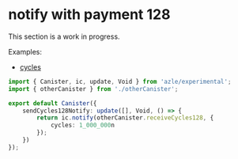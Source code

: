 # notify with payment 128

This section is a work in progress.

Examples:

- [cycles](https://github.com/demergent-labs/azle/tree/main/examples/cycles)

```typescript
import { Canister, ic, update, Void } from 'azle/experimental';
import { otherCanister } from './otherCanister';

export default Canister({
    sendCycles128Notify: update([], Void, () => {
        return ic.notify(otherCanister.receiveCycles128, {
            cycles: 1_000_000n
        });
    })
});
```

